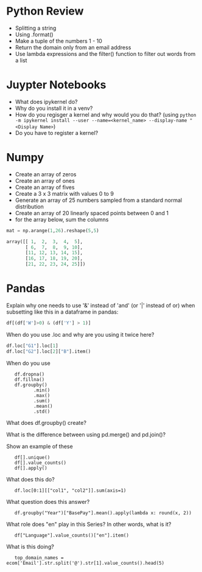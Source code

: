 # Python Review

- Splitting a string
- Using .format()
- Make a tuple of the numbers 1 - 10
- Return the domain only from an email address
- Use lambda expressions and the filter() function to filter out words from a list

# Juypter Notebooks

- What does ipykernel do?
- Why do you install it in a venv?
- How do you regisger a kernel and why would you do that? (using `python -m ipykernel install --user --name=<kernel_name> --display-name "<Display Name>`)
- Do you have to register a kernel?

# Numpy

- Create an array of zeros
- Create an array of ones
- Create an array of fives
- Create a 3 x 3 matrix with values 0 to 9
- Generate an array of 25 numbers sampled from a standard normal distribution
- Create an array of 20 linearly spaced points between 0 and 1
- for the array below, sum the columns

```python
mat = np.arange(1,26).reshape(5,5)

array([[ 1,  2,  3,  4,  5],
       [ 6,  7,  8,  9, 10],
       [11, 12, 13, 14, 15],
       [16, 17, 18, 19, 20],
       [21, 22, 23, 24, 25]])

```

# Pandas

Explain why one needs to use '&' instead of 'and' (or '|' instead of or) when subsetting like this in a dataframe in pandas:

```py
df[(df['W']>0) & (df['Y'] > 1)]
```

When do you use .loc and why are you using it twice here? 

```python
df.loc["G1"].loc[1]
df.loc["G2"].loc[2]["B"].item()
```

When do you use
       
       df.dropna()
       df.fillna()
       df.groupby()
              .min()
              .max()
              .sum()
              .mean()
              .std()

What does df.groupby() create?

What is the difference between using pd.merge() and pd.join()? 

Show an example of these

       df[].unique()
       df[].value_counts()
       df[].apply()

What does this do?

       df.loc[0:1][["col1", "col2"]].sum(axis=1)

What question does this answer?
       
       df.groupby("Year")["BasePay"].mean().apply(lambda x: round(x, 2))

What role does "en" play in this Series? In other words, what is it? 

       df["Language"].value_counts()["en"].item()

What is this doing?

       top_domain_names = ecom['Email'].str.split('@').str[1].value_counts().head(5)

